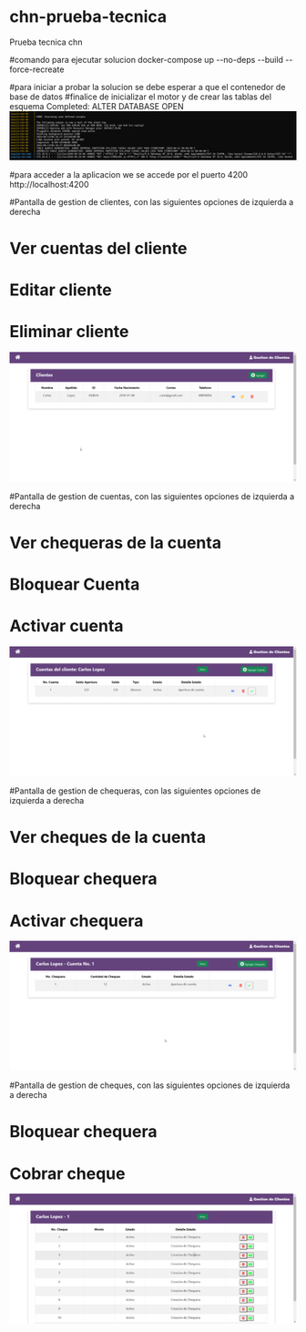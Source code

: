 # chn-prueba-tecnica
Prueba tecnica chn

#comando para ejecutar solucion 
docker-compose up --no-deps --build --force-recreate

#para iniciar a probar la solucion  se debe esperar a que el contenedor de base de datos 
#finalice de inicializar el motor y de crear las tablas del esquema
Completed: ALTER DATABASE OPEN
![alt text](end-db.png)

#para acceder a la aplicacion we se accede por el puerto 4200
http://localhost:4200

#Pantalla de gestion de clientes, con las siguientes opciones de izquierda a derecha
# Ver cuentas del cliente
# Editar cliente
# Eliminar cliente
![alt text](clientes.png)

#Pantalla de gestion de cuentas, con las siguientes opciones de izquierda a derecha
# Ver chequeras de la cuenta
# Bloquear Cuenta
# Activar cuenta
![alt text](cuentas.png)

#Pantalla de gestion de chequeras, con las siguientes opciones de izquierda a derecha
# Ver cheques de la cuenta
# Bloquear chequera
# Activar chequera
![alt text](chequeras.png)

#Pantalla de gestion de cheques, con las siguientes opciones de izquierda a derecha
# Bloquear chequera
# Cobrar cheque
![alt text](cheques.png)
